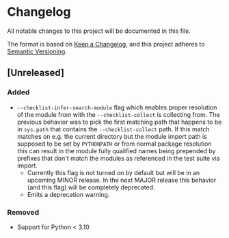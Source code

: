 # Changelog

All notable changes to this project will be documented in this file.

The format is based on [Keep a Changelog](https://keepachangelog.com/en/1.1.0/),
and this project adheres to [Semantic Versioning](https://semver.org/spec/v2.0.0.html).


## [Unreleased]

### Added

- `--checklist-infer-search-module` flag which enables proper
  resolution of the module from with the `--checklist-collect` is
  collecting from. The previous behavior was to pick the first
  matching path that happens to be in `sys.path` that contains the
  `--checklist-collect` path. If this match matches on e.g. the
  current directory but the module import path is supposed to be set
  by `PYTHONPATH` or from normal package resolution this can result in
  the module fully qualified names being prepended by prefixes that
  don't match the modules as referenced in the test suite via import.
  - Currently this flag is not turned on by default but will be in an
    upcoming MINOR release. In the next MAJOR release this behavior
    (and this flag) will be completely deprecated.
  - Emits a deprecation warning.

### Removed

- Support for Python < 3.10
